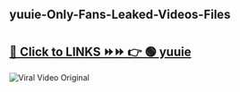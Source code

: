 
 ## yuuie-Only-Fans-Leaked-Videos-Files

# <h2><a href="https://mediaupload.pro?yuuie">🔗 Click to LINKS ⏩⏩ 👉 🟢 yuuie </a></h2>

<a href="https://mediaupload.pro?yuuie" rel="nofollow" data-target="animated-image.originalLink"><img src="https://i.ibb.co.com/xMMVF88/686577567.gif" alt="Viral Video Original" style="max-width: 100%; display: inline-block;" data-target="animated-image.originalImage"></a>